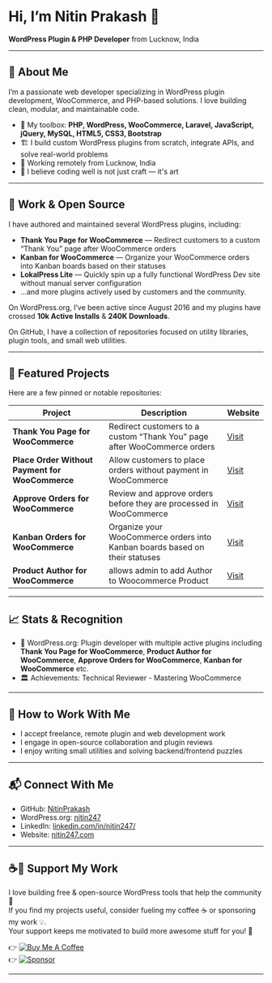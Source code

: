 # Hi, I’m Nitin Prakash 👋  
**WordPress Plugin & PHP Developer** from Lucknow, India  

---

## 🚀 About Me

I’m a passionate web developer specializing in WordPress plugin development, WooCommerce, and PHP-based solutions. I love building clean, modular, and maintainable code.  

- 🔧 My toolbox: **PHP, WordPress, WooCommerce, Laravel, JavaScript, jQuery, MySQL, HTML5, CSS3, Bootstrap**  
- 🏗️ I build custom WordPress plugins from scratch, integrate APIs, and solve real-world problems  
- 🏡 Working remotely from Lucknow, India  
- 💬 I believe coding well is not just craft — it's art  

---

## 💼 Work & Open Source

I have authored and maintained several WordPress plugins, including:  

- **Thank You Page for WooCommerce** — Redirect customers to a custom “Thank You” page after WooCommerce orders 
- **Kanban for WooCommerce** — Organize your WooCommerce orders into Kanban boards based on their statuses
- **LokalPress Lite** — Quickly spin up a fully functional WordPress Dev site without manual server configuration
- ...and more plugins actively used by customers and the community.  

On WordPress.org, I’ve been active since August 2016 and my plugins have crossed **10k Active Installs** & **240K Downloads**.

On GitHub, I have a collection of repositories focused on utility libraries, plugin tools, and small web utilities. 

---

## 📂 Featured Projects

Here are a few pinned or notable repositories:

| Project | Description | Website |
|---|---|---|
| **Thank You Page for WooCommerce** | Redirect customers to a custom “Thank You” page after WooCommerce orders | [Visit](https://nitin247.com/plugin/thank-you-page-for-woocommerce/) |
| **Place Order Without Payment for WooCommerce** | Allow customers to place orders without payment in WooCommerce | [Visit](https://nitin247.com/plugin/woocommerce-place-order-without-payment/) |
| **Approve Orders for WooCommerce** | Review and approve orders before they are processed in WooCommerce | [Visit](https://neebplugins.com/plugin/approve-orders/) |
| **Kanban Orders for WooCommerce** | Organize your WooCommerce orders into Kanban boards based on their statuses | [Visit](https://neebplugins.com/plugin/kanban-for-woocommerce/) |
| **Product Author for WooCommerce** | allows admin to add Author to Woocommerce Product | [Visit](https://wordpress.org/plugins/wc-product-author/) |



---

## 📈 Stats & Recognition

- 🏅 WordPress.org: Plugin developer with multiple active plugins including **Thank You Page for WooCommerce**, **Product Author for WooCommerce**, **Approve Orders for WooCommerce**, **Kanban for WooCommerce** etc. 
- 🏛️ Achievements: Technical Reviewer - Mastering WooCommerce

---

## 🚀 How to Work With Me

- I accept freelance, remote plugin and web development work  
- I engage in open-source collaboration and plugin reviews  
- I enjoy writing small utilities and solving backend/frontend puzzles  

---

## 📬 Connect With Me

- GitHub: [NitinPrakash](https://github.com/nitinprakash)
- WordPress.org: [nitin247](https://profiles.wordpress.org/nitin247/) 
- LinkedIn: [linkedin.com/in/nitin247/](https://www.linkedin.com/in/nitin247/)
- Website: [nitin247.com](http://nitin247.com)

---

## ☕💖 Support My Work  

I love building free & open-source WordPress tools that help the community 🚀  
If you find my projects useful, consider fueling my coffee ☕ or sponsoring my work 💡.  
Your support keeps me motivated to build more awesome stuff for you! 🙌  

👉 [![Buy Me A Coffee](https://img.shields.io/badge/☕-Buy%20Me%20a%20Coffee-orange?style=for-the-badge)](https://paypal.me/nitintwo47)  
👉 [![Sponsor](https://img.shields.io/badge/❤️-Sponsor%20Me-red?style=for-the-badge)](https://github.com/sponsors/nitinprakash)  

---
